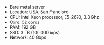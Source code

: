 - Bare metal server
- Location: USA, San Francisco
- CPU: Intel Xeon processor, E5-2670, 3.3 Ghz
- Core: 32 cores
- RAM: 192 GB
- SSD: 3 TB (100.000 iops)
- Network: 40 Gbps
